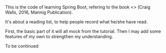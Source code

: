 This is the code of learning Spring Boot, refering to the book <<Spring Boot in Action>> (Craig Walls, 2016, Mannig Publication).

It's about a reading list, to help people record what he/she have read. 

First, the basic part of it will all mock from the tutorial. Then I may add some features of my own to strengthen my understanding.

To be continued
